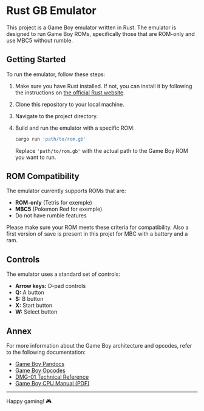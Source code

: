 # Rust GB Emulator

This project is a Game Boy emulator written in Rust. The emulator is designed to run Game Boy ROMs, specifically those that are ROM-only and use MBC5 without rumble.

## Getting Started

To run the emulator, follow these steps:

1. Make sure you have Rust installed. If not, you can install it by following the instructions on [the official Rust website](https://www.rust-lang.org/).

2. Clone this repository to your local machine.

3. Navigate to the project directory.

4. Build and run the emulator with a specific ROM:

    ```bash
    cargo run 'path/to/rom.gb'
    ```

    Replace `'path/to/rom.gb'` with the actual path to the Game Boy ROM you want to run.

## ROM Compatibility

The emulator currently supports ROMs that are:

- **ROM-only** (Tetris for exemple)
- **MBC5** (Pokemon Red for exemple)
- Do not have rumble features

Please make sure your ROM meets these criteria for compatibility. Also a first version of save is present in this projet for MBC with a battery and a ram.

## Controls

The emulator uses a standard set of controls:

- **Arrow keys:** D-pad controls
- **Q:** A button
- **S:** B button
- **X:** Start button
- **W:** Select button

## Annex

For more information about the Game Boy architecture and opcodes, refer to the following documentation:

- [Game Boy Pandocs](https://gbdev.io/pandocs/)
- [Game Boy Opcodes](https://www.pastraiser.com/cpu/gameboy/gameboy_opcodes.html)
- [DMG-01 Technical Reference](https://rylev.github.io/DMG-01/public/book/)
- [Game Boy CPU Manual (PDF)](http://marc.rawer.de/Gameboy/Docs/GBCPUman.pdf)

---

Happy gaming! 🎮
